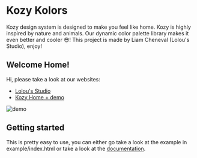 # Kozy Kolors
Kozy design system is designed to make you feel like home. Kozy is highly inspired by nature and animals. Our dynamic color palette library makes it even better and cooler 😎!
This project is made by Liam Cheneval (Lolou's Studio), enjoy!

## Welcome Home!
 Hi, please take a look at our websites:
 - [Lolou's Studio](https://lolous.studio)
 - [Kozy Home + demo](https://kozy.lolous.studio)

![demo](https://preview.redd.it/5ji57mp51wza1.png?width=2560&format=png&auto=webp&v=enabled&s=9256aa8e6b7030924ae51f95b81b2dd45a60b9ad)

## Getting started
This is pretty easy to use, you can either go take a look at the example in example/index.html or take a look at the [documentation](https://github.com/lolous-studio/KozyKolors/wiki).
